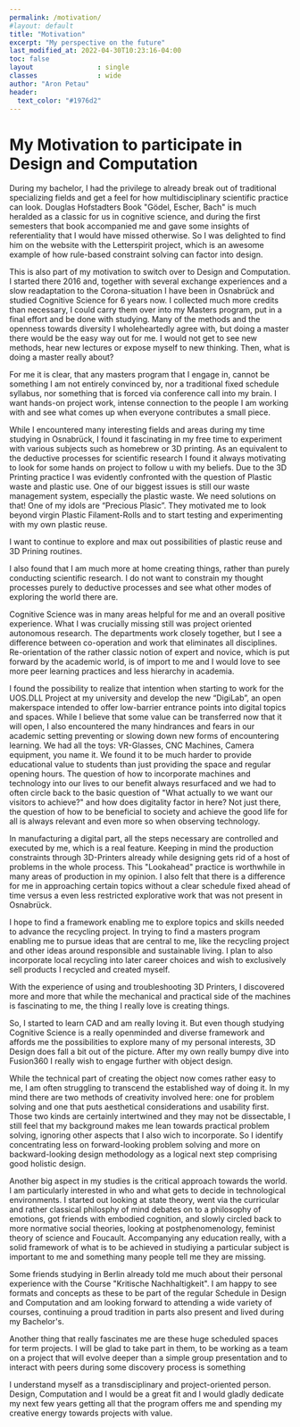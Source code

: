 ```yaml
---
permalink: /motivation/
#layout: default
title: "Motivation"
excerpt: "My perspective on the future"
last_modified_at: 2022-04-30T10:23:16-04:00
toc: false
layout                : single
classes               : wide
author: "Aron Petau"
header:
  text_color: "#1976d2"
---
```

# My Motivation to participate in Design and Computation

During my bachelor, I had the privilege to already break out of traditional specializing fields and get a feel for how multidisciplinary scientific practice can look. Douglas Hofstadters Book "Gödel, Escher, Bach" is much heralded as a classic for us in cognitive science, and during the first semesters that book accompanied me and gave some insights of referentiality that I would have missed otherwise. So I was delighted to find him on the website with the Letterspirit project, which is an awesome example of how rule-based constraint solving can factor into design.

This is also part of my motivation to switch over to Design and Computation. I started there 2016 and, together with several exchange experiences and a slow readaptation to the Corona-situation I have been in Osnabrück and studied Cognitive Science for 6 years now.
I collected much more credits than necessary, I could carry them over into my Masters program, put in a final effort and be done with studying.
Many of the methods and the openness towards diversity I wholeheartedly agree with, but doing a master there would be the easy way out for me. I would not get to see new methods, hear new lectures or expose myself to new thinking. Then, what is doing a master really about?

For me it is clear, that any masters program that I engage in, cannot be something I am not entirely convinced by, nor a traditional fixed schedule syllabus, nor something that is forced via conference call into my brain. I want hands-on project work, intense connection to the people I am working with and see what comes up when everyone contributes a small piece.

While I encountered many interesting fields and areas during my time studying in Osnabrück, I found it fascinating in my free time to experiment with various subjects such as homebrew or 3D printing. As an equivalent to the deductive processes for scientific research I found it always motivating to look for some hands on project to follow u with my beliefs. Due to the 3D Printing practice I was evidently confronted with the question of Plastic waste and plastic use. One of our biggest issues is still our waste management system, especially the plastic waste. We need solutions on that! One of my idols are “Precious Plasic”. They motivated me to look beyond virgin Plastic Filament-Rolls and to start testing and experimenting with my own plastic reuse.

I want to continue to explore and max out possibilities of plastic reuse and 3D Prining routines.

I also found that I am much more at home creating things, rather than purely conducting scientific research. I do not want to constrain my thought processes purely to deductive processes and see what other modes of exploring the world there are.  

Cognitive Science was in many areas helpful for me and an overall positive experience. What I was crucially missing still was project oriented autonomous research. The departments work closely together, but I see a difference between co-operation and work that eliminates all  disciplines.
Re-orientation of the rather classic notion of expert and novice, which is put forward by the academic world, is of import to me and I would love to see more peer learning practices and less hierarchy in academia.


I found the possibility to realize that intention when starting to work for the UOS.DLL Project at my university and develop the new “DigiLab”, an open makerspace intended to offer low-barrier entrance points into digital topics and spaces. While I believe that some value can be transferred now that it will open, I also encountered the many hindrances and fears in our academic setting preventing or slowing down new forms of encountering learning. We had all the toys: VR-Glasses, CNC Machines, Camera equipment, you name it. We found it to be much harder to provide educational value to students than just providing the space and regular opening hours. The question of how to incorporate machines and technology into our lives to our benefit always resurfaced and we had to often circle back to the basic question of "What actually to we want our visitors to achieve?" and how does digitality factor in here?
Not just there, the question of how to be beneficial to society and achieve the good life for all is always relevant and even more so when observing technology.

In manufacturing a digital part, all the steps necessary are controlled and executed by me, which is a real feature. Keeping in mind the production constraints through 3D-Printers already while designing gets rid of a host of problems in the whole process. This "Lookahead" practice is worthwhile in many areas of production in my opinion.
I also felt that there is a difference for me in approaching certain topics without a clear schedule fixed ahead of time versus a even less restricted explorative work that was not present in Osnabrück.

I hope to find a framework enabling me to explore topics and skills needed to advance the recycling project. In trying to find a masters program enabling me to pursue ideas that are central to me, like the recycling project and other ideas around responsible and sustainable living.
I plan to also incorporate local recycling into later career choices and wish to exclusively sell products I recycled and created myself.

With the experience of using and troubleshooting 3D Printers, I discovered more and more that while the mechanical and practical side of the machines is fascinating to me, the thing I really love is creating things.

So, I started to learn CAD and am really loving it.
But even though studying Cognitive Science is a really openminded and diverse framework and affords me the possibilities to explore many of my personal interests, 3D Design does fall a bit out of the picture. After my own really bumpy dive into Fusion360 I really wish to engage further with object design.

While the technical part of creating the object now comes rather easy to me, I am often struggling to transcend the established way of doing it. In my mind there are two methods of creativity involved here: one for problem solving and one that puts aesthetical considerations and usability first. Those two kinds are certainly intertwined and they may not be dissectable, I still feel that my background makes me lean towards practical problem solving, ignoring other aspects that I also wich to incorporate.
So I identify concentrating less on forward-looking problem solving and more on backward-looking design methodology as a logical next step comprising good holistic design.

Another big aspect in my studies is the critical approach towards the world. I am particularly interested in who and what gets to decide in technological environments. I started out looking at state theory, went via the curricular and rather classical philosphy of mind debates on to a philosophy of emotions, got friends with embodied cognition, and slowly circled back to more normative social theories, looking at postphenomenology, feminist theory of science and Foucault. Accompanying any education really, with a solid framework of what is to be achieved in studiying a particular subject is important to me and something many people tell me they are missing.

Some friends studying in Berlin already told me much about their personal experience with the Course "Kritische Nachhaltigkeit". I am happy to see formats and concepts as these to be part of the regular Schedule in Design and Computation and am looking forward to attending a wide variety of courses, continuing a proud tradition in parts also present and lived during my Bachelor's.

Another thing that really fascinates me are these huge scheduled spaces for term projects. I will be glad to take part in them, to be working as a team on a project that will evolve deeper than a simple group presentation and to interact with peers during some discovery process is something

I understand myself as a transdisciplinary and project-oriented person. Design, Computation and I would be a great fit and I would gladly dedicate my next few years getting all that the program offers me and spending my creative energy towards projects with value.
